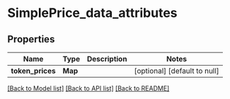 # SimplePrice_data_attributes
## Properties

| Name | Type | Description | Notes |
|------------ | ------------- | ------------- | -------------|
| **token\_prices** | **Map** |  | [optional] [default to null] |

[[Back to Model list]](../README.md#documentation-for-models) [[Back to API list]](../README.md#documentation-for-api-endpoints) [[Back to README]](../README.md)

